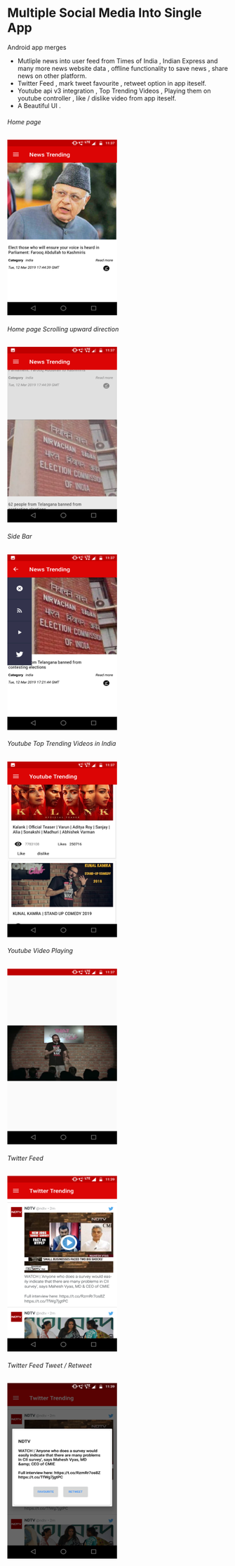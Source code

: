 # Multiple Social Media Into Single App
Android app merges 
- Mutliple news into user feed from Times of India , Indian Express and many more news website data , offline functionality to save news , share news on other platform.
- Twitter Feed , mark tweet favourite , retweet option in app iteself. 
- Youtube api v3 integration , Top Trending Videos , Playing them on youtube controller , like / dislike video from app iteself.
- A Beautiful UI .

###### Home page
<img src="Homescreen1.png" width="250" height = "400">

###### Home page Scrolling upward direction
<img src="Homescreen2.png" width="250" height = "400">

###### Side Bar
<img src="Sidebar.png" width="250" height = "400">

###### Youtube Top Trending Videos in India
<img src="youtubeTrending.png" width="250" height = "400">

###### Youtube Video Playing
<img src="youtubeVideoPlaying.png" width="250" height = "400">

###### Twitter Feed
<img src="TwitterFeed.png" width="250" height = "400">

###### Twitter Feed Tweet / Retweet
<img src="tweetRetweet.png" width="250" height = "400">
